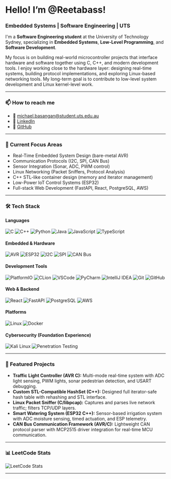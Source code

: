 # Hello! I’m @Reetabass!
### Embedded Systems | Software Engineering | UTS

I'm a **Software Engineering student** at the University of Technology Sydney, specializing in **Embedded Systems**, **Low-Level Programming**, and **Software Development**. 

My focus is on building real-world microcontroller projects that interface hardware and software together using C, C++, and modern development tools. I enjoy working close to the hardware layer: designing real-time systems, building protocol implementations, and exploring Linux-based networking tools. My long-term goal is to contribute to low-level system development and Linux kernel-level work.

---

### 📫 How to reach me

- 📧 michael.basangan@student.uts.edu.au  
- 🔗 [LinkedIn](https://linkedin.com/in/micheelreedbas)  
- 🔗 [GitHub](https://github.com/Reetabass)

---

### 🔧 Current Focus Areas

- Real-Time Embedded System Design (bare-metal AVR)
- Communication Protocols (I2C, SPI, CAN Bus)
- Sensor Integration (Sonar, ADC, PWM control)
- Linux Networking (Packet Sniffers, Protocol Analysis)
- C++ STL-like container design (memory and iterator management)
- Low-Power IoT Control Systems (ESP32)
- Full-stack Web Development (FastAPI, React, PostgreSQL, AWS)

---

### 🛠️ Tech Stack

#### Languages  
![C](https://img.shields.io/badge/-C-A8B9CC?logo=c&logoColor=white&style=flat)
![C++](https://img.shields.io/badge/-C++-00599C?logo=cplusplus&logoColor=white&style=flat)
![Python](https://img.shields.io/badge/-Python-3776AB?logo=python&logoColor=white&style=flat)
![Java](https://img.shields.io/badge/-Java-007396?logo=java&logoColor=white&style=flat)
![JavaScript](https://img.shields.io/badge/-JavaScript-F7DF1E?logo=javascript&logoColor=black&style=flat)
![TypeScript](https://img.shields.io/badge/-TypeScript-3178C6?logo=typescript&logoColor=white&style=flat)

#### Embedded & Hardware  
![AVR](https://img.shields.io/badge/-AVR-000000?logo=atmel&logoColor=white&style=flat)
![ESP32](https://img.shields.io/badge/-ESP32-000000?style=flat)
![I2C](https://img.shields.io/badge/-I2C-007ACC?style=flat)
![SPI](https://img.shields.io/badge/-SPI-FFA500?style=flat)
![CAN Bus](https://img.shields.io/badge/-CAN--Bus-007396?style=flat)

#### Development Tools  
![PlatformIO](https://img.shields.io/badge/-PlatformIO-FF6600?logo=platformio&logoColor=white&style=flat)
![CLion](https://img.shields.io/badge/-CLion-000000?logo=clion&logoColor=white&style=flat)
![VSCode](https://img.shields.io/badge/-VSCode-007ACC?logo=visual-studio-code&logoColor=white&style=flat)
![PyCharm](https://img.shields.io/badge/-PyCharm-000000?logo=pycharm&logoColor=white&style=flat)
![IntelliJ IDEA](https://img.shields.io/badge/-IntelliJ%20IDEA-000000?logo=intellij-idea&logoColor=white&style=flat)
![Git](https://img.shields.io/badge/-Git-F05032?logo=git&logoColor=white&style=flat)
![GitHub](https://img.shields.io/badge/-GitHub-181717?logo=github&logoColor=white&style=flat)

#### Web & Backend  
![React](https://img.shields.io/badge/-React-61DAFB?logo=react&logoColor=white&style=flat)
![FastAPI](https://img.shields.io/badge/-FastAPI-009688?style=flat)
![PostgreSQL](https://img.shields.io/badge/-PostgreSQL-336791?logo=postgresql&logoColor=white&style=flat)
![AWS](https://img.shields.io/badge/-AWS-FF9900?logo=amazon-aws&logoColor=white&style=flat)

#### Platforms  
![Linux](https://img.shields.io/badge/-Linux-FCC624?logo=linux&logoColor=black&style=flat)
![Docker](https://img.shields.io/badge/-Docker-2496ED?logo=docker&logoColor=white&style=flat)

#### Cybersecurity (Foundation Experience)
![Kali Linux](https://img.shields.io/badge/-Kali_Linux-557C94?logo=kalilinux&logoColor=white&style=flat)
![Penetration Testing](https://img.shields.io/badge/-Penetration_Testing-FF0000?style=flat)

---

### 🚀 Featured Projects

- **Traffic Light Controller (AVR C):** Multi-mode real-time system with ADC light sensing, PWM lights, sonar pedestrian detection, and USART debugging.
- **Custom STL-Compatible HashSet (C++):** Designed full iterator-safe hash table with rehashing and STL interface.
- **Linux Packet Sniffer (C/libpcap):** Captures and parses live network traffic; filters TCP/UDP layers.
- **Smart Watering System (ESP32 C++):** Sensor-based irrigation system with ADC moisture sensing, timed actuation, and ESP telemetry.
- **CAN Bus Communication Framework (AVR/C):** Lightweight CAN protocol parser with MCP2515 driver integration for real-time MCU communication.

---

### 📊 LeetCode Stats

![LeetCode Stats](https://leetcard.jacoblin.cool/Michaelreedbas?theme=dark&font=Passero%20One)

---

<!---
Reetabass/Reetabass is a ✨ special ✨ repository because its `README.md` (this file) appears on your GitHub profile.
You can click the Preview link to take a look at your changes.
--->
